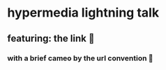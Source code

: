 # hypermedia lightning talk
## featuring: the link :link:
### with a brief cameo by the url convention :nut_and_bolt:
